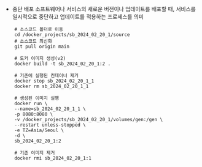 * 중단 배포
  소프트웨어나 서비스의 새로운 버전이나 업데이트를 배포할 때, 
  서비스를 일시적으로 중단하고 업데이트를 적용하는 프로세스를 의미

```
    # 소스코드 폴더로 이동
    cd /docker_projects/sb_2024_02_20_1/source
    # 소스코드 최신화
    git pull origin main
    
    # 도커 이미지 생성(v2)
    docker build -t sb_2024_02_20_1:2 .
    
    # 기존에 실행된 컨테이너 제거
    docker stop sb_2024_02_20_1_1
    docker rm sb_2024_02_20_1_1
    
    # 생성된 이미지 실행
    docker run \
    --name=sb_2024_02_20_1_1 \
    -p 8080:8080 \
    -v /docker_projects/sb_2024_02_20_1/volumes/gen:/gen \
    --restart unless-stopped \
    -e TZ=Asia/Seoul \
    -d \
    sb_2024_02_20_1:2
    
    # 기존 이미지 제거
    docker rmi sb_2024_02_20_1:1
```

```shell

```